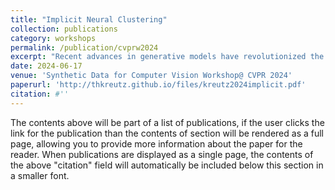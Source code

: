 ```yaml
---
title: "Implicit Neural Clustering"
collection: publications
category: workshops
permalink: /publication/cvprw2024
excerpt: "Recent advances in generative models have revolutionized the controllable synthesis of realistic data for computer vision tasks. Despite their recent impact on tasks like classification and representation learning, their potential in clustering, a related and fundamental unsupervised learning technique, remains largely unexplored. Traditionally, clustering involves partitioning a dataset based on handcrafted or learned feature representations paired with a similarity metric. Our paper turns this paradigm on its head by proposing a different perspective on clustering from the view of implicit generative modeling. We propose the concept of Implicit Neural Clustering, in which clusters are generated implicitly through a generative model that is controllable by disentangled factors of variation. Specifically, we address the challenge of implicit multi-partition clustering, where a dataset may exhibit multiple plausible clusterings representing different class categories. Our contribution is threefold: We introduce a rigorous mathematical definition of Implicit Neural Clustering, propose a straightforward sampling strategy to perform implicit multi-partition clustering, and provide preliminary empirical evidence for the effectiveness of our approach on synthetic data."
date: 2024-06-17
venue: 'Synthetic Data for Computer Vision Workshop@ CVPR 2024'
paperurl: 'http://thkreutz.github.io/files/kreutz2024implicit.pdf'
citation: #''
---
```


The contents above will be part of a list of publications, if the user clicks the link for the publication than the contents of section will be rendered as a full page, allowing you to provide more information about the paper for the reader. When publications are displayed as a single page, the contents of the above "citation" field will automatically be included below this section in a smaller font.
